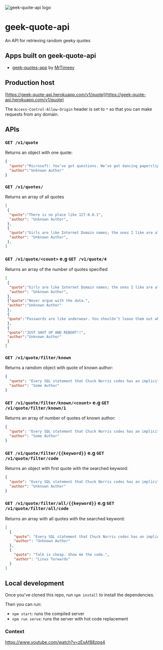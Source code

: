 
![geek-quote-api logo](https://github.com/FotieMConstant/geek-quote-api/blob/main/logo.png)
# geek-quote-api
An API for retrieving random geeky quotes

## Apps built on geek-quote-api

- <a href="https://mrtimeey.github.io/geek-quotes-app/">geek-quotes-app</a> by <a href="https://github.com/MrTimeey/">MrTimeey</a> 

## Production host

[https://geek-quote-api.herokuapp.com/v1/quote](https://geek-quote-api.herokuapp.com/v1/quote)

The `Access-Control-Allow-Origin` header is set to `*` so that you can make requests from any domain.

## APIs

### `GET /v1/quote`

Returns an object with one quote:

```json
{
  "quote":"Microsoft: You’ve got questions. We’ve got dancing paperclips.",
  "author":"Unknown Author"
}
```

### `GET /v1/quotes/`

Returns an array of all quotes

```json
[
 {
  "quote":"There is no place like 127.0.0.1",
  "author": "Unknown Author",
 },
 {
  "quote":"Girls are like Internet Domain names; the ones I like are already taken.",
  "author": "Unknown Author",
 },
]
```

### `GET /v1/quote/<count>` e.g `GET /v1/quote/4`

Returns an array of the number of quotes specified

```json
[
 {
  "quote":"Girls are like Internet Domain names; the ones I like are already taken.",
  "author": "Unknown Author",
 },
 {"quote":"Never argue with the data.",
 "author":"Unknown Author"
 },
 {
 "quote":"Passwords are like underwear. You shouldn’t leave them out where people can see them. You should change them regularly. And you shouldn’t loan them out to strangers.","author":"Unknown Author"
 },
 {
 "quote":"JUST SHUT UP AND REBOOT!!",
 "author":"Unknown Author"
 }
]
```

### `GET /v1/quote/filter/known`

Returns a ramdom object with quote of known author:

```json
{
  "quote": "Every SQL statement that Chuck Norris codes has an implicit 'COMMIT' in its end.",
  "author": "Some Author"
}
```


### `GET /v1/quote/filter/known/<count>` e.g `GET /v1/quote/filter/known/1`

Returns an array of number of quotes of known author:

```json
{
  "quote": "Every SQL statement that Chuck Norris codes has an implicit 'COMMIT' in its end.",
  "author": "Some Author"
}
```

### `GET /v1/quote/filter/{{keyword}}` e.g `GET /v1/quote/filter/code`

Returns an object with first quote with the searched keyword:

```json
{
  "quote": "Every SQL statement that Chuck Norris codes has an implicit 'COMMIT' in its end.",
  "author": "Unknown Author"
}
```

### `GET /v1/quote/filter/all/{{keyword}}` e.g `GET /v1/quote/filter/all/code`

Returns an array with all quotes with the searched keyword:

```json
[
  {
    "quote": "Every SQL statement that Chuck Norris codes has an implicit 'COMMIT' in its end.",
    "author": "Unknown Author"
  },
  {
    "quote": "Talk is cheap. Show me the code.",
    "author": "Linus Torwards"
  }
]
```

## Local development

Once you've cloned this repo, run `npm install` to install the dependencies.

Then you can run:

* `npm start`: runs the compiled server
* `npm run serve`: runs the server with hot code replacement

### Context
https://www.youtube.com/watch?v=zEsAf88zpg4
